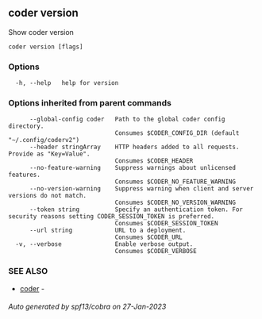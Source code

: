 ## coder version

Show coder version

```
coder version [flags]
```

### Options

```
  -h, --help   help for version
```

### Options inherited from parent commands

```
      --global-config coder   Path to the global coder config directory.
                              Consumes $CODER_CONFIG_DIR (default "~/.config/coderv2")
      --header stringArray    HTTP headers added to all requests. Provide as "Key=Value".
                              Consumes $CODER_HEADER
      --no-feature-warning    Suppress warnings about unlicensed features.
                              Consumes $CODER_NO_FEATURE_WARNING
      --no-version-warning    Suppress warning when client and server versions do not match.
                              Consumes $CODER_NO_VERSION_WARNING
      --token string          Specify an authentication token. For security reasons setting CODER_SESSION_TOKEN is preferred.
                              Consumes $CODER_SESSION_TOKEN
      --url string            URL to a deployment.
                              Consumes $CODER_URL
  -v, --verbose               Enable verbose output.
                              Consumes $CODER_VERBOSE
```

### SEE ALSO

- [coder](coder.md) -

###### Auto generated by spf13/cobra on 27-Jan-2023
